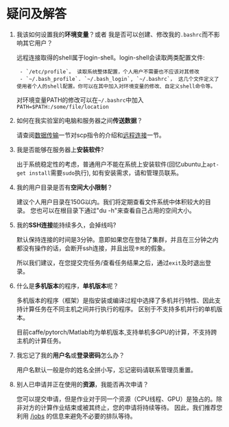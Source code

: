 # 疑问及解答

1. 我该如何设置我的**环境变量**？或者 我是否可以创建、修改我的`.bashrc`而不影响其它用户？

     远程连接取得的shell属于login-shell。login-shell会读取两类配置文件:

        - `/etc/profile`。 读取系统整体配置，个人用户不需要也不应该对其修改
        - `~/.bash_profile`. `~/.bash_login`, `~/.bashrc`， 这几个文件定义了使用者个人的shell配置。你可以在其中加入对环境变量的修改、自定义shell命令等。

    对环境变量PATH的修改可以在`~/.bashrc`中加入
    `PATH=$PATH:/some/file/location`

2. 如何在我实验室的电脑和服务器之间**传送数据**？

    请查阅[数据传输](linux_basic/LinuxBasicCommands.md#数据传输)一节对scp指令的介绍和[远程连接](remoteAccess.md)一节。

3. 我是否能够在服务器上**安装软件**?

    出于系统稳定性的考虑，普通用户不能在系统上安装软件(回忆ubuntu上`apt-get install`需要`sudo`执行), 如有安装需求，请和管理员联系。

4. 我的用户目录是否有**空间大小限制**？

    建议个人用户目录在150G以内。我们将定期查看文件系统中体积较大的目录。 您也可以在根目录下通过"du -h"来查看自己占用的空间大小。

5. 我的**SSH连接**能持续多久，会掉线吗?

     默认保持连接的时间是3分钟。意即如果您在登陆了集群，并且在三分钟之内都没有操作的话，会断开ssh连接，并且出现`卡死`的假象。

     所以我们建议，在您提交完任务/查看任务结果之后，通过`exit`及时退出登录。

6. 什么是**多机版本**的程序，**单机版本**呢？

    多机版本的程序（框架）是指安装或编译过程中选择了多机并行特性、因此支持计算任务在不同主机之间并行执行的程序。
    区别于不支持多机并行的单机版本。

    目前caffe/pytorch/Matlab均为单机版本,支持单机多GPU的计算，不支持跨主机的计算任务。

7. 我忘记了我的**用户名**或**登录密码**怎么办？

    用户名默认一般是你的姓名全拼小写，忘记密码请联系管理员重置。

8. 别人已申请并正在使用的**资源**，我能否再次申请？

    您可以提交申请，但是作业对于同一个资源（CPU线程、GPU）是独占的。除非对方的计算作业结束或被其终止，您的申请将持续等待。
    因此，我们推荐您利用 [/jobs](http://219.217.238.193/jobs) 的信息来避免不必要的排队等待。






